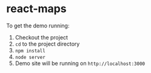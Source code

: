 react-maps
==========

To get the demo running:

1. Checkout the project
2. `cd` to the project directory
3. `npm install`
4. `node server`
5. Demo site will be running on `http://localhost:3000`
